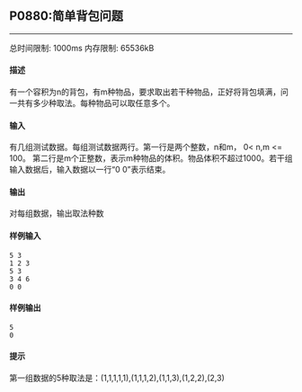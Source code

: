 ## P0880:简单背包问题
---
总时间限制: 1000ms 内存限制: 65536kB
#### 描述

有一个容积为n的背包，有m种物品，要求取出若干种物品，正好将背包填满，问一共有多少种取法。每种物品可以取任意多个。
#### 输入

有几组测试数据。每组测试数据两行。第一行是两个整数，n和m， 0< n,m <= 100。
第二行是m个正整数，表示m种物品的体积。物品体积不超过1000。若干组输入数据后，输入数据以一行“0 0”表示结束。

#### 输出

对每组数据，输出取法种数

#### 样例输入
```
5 3
1 2 3
5 3
3 4 6
0 0
```
#### 样例输出
```
5
0
```
#### 提示
第一组数据的5种取法是：(1,1,1,1,1),(1,1,1,2),(1,1,3),(1,2,2),(2,3)
